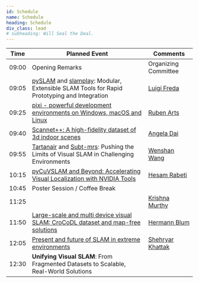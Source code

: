 ```yaml
---
id: Schedule
name: Schedule
heading: Schedule
div_class: lead
# subheading: Will Seal the Deal.
---
```


<table>
          <thead>
            <tr>
              <th>Time</th>
              <th>Planned Event</th>
              <th>Comments</th>
            </tr>
          </thead>
          <tbody>
            <tr>
              <td>09:00</td>
              <td>Opening Remarks</td>
              <td>Organizing Committee</td>
            </tr>
            <tr>
              <td>09:05</td>
              <td> <a href="https://github.com/luigifreda/pyslam">pySLAM</a> and <a href="https://github.com/luigifreda/slamplay">slamplay</a>: Modular, Extensible SLAM Tools for Rapid Prototyping and Integration </td>
              <td><a href="https://www.luigifreda.com/">Luigi Freda</a></td>
            </tr>
            <tr>
              <td>09:25</td>
              <td><a href="https://prefix.dev/">pixi - powerful development environments on Windows, macOS and Linux</a></td>
              <td><a href="https://www.linkedin.com/in/ruben-arts/">Ruben Arts</a></td>
            </tr>
            <tr>
              <td>09:40</td>
              <td><a href="https://kaldir.vc.in.tum.de/scannetpp/">Scannet++: A high-fidelity dataset of 3d indoor scenes</a></td>
              <td><a href="https://www.professoren.tum.de/en/dai-angela">Angela Dai</a></td>
            </tr> 
            <tr>
              <td>09:55</td>
              <td><a href="https://theairlab.org/tartanair-dataset/">Tartanair</a> and <a href="https://arxiv.org/pdf/2307.07607">Subt-mrs</a>: Pushing the Limits of Visual SLAM in Challenging Environments </td>
              <td><a href="https://www.ri.cmu.edu/ri-faculty/wenshan-wang/">Wenshan Wang</a></td>
            </tr>                      
            <tr>
              <td>10:15</td>
              <td><a href="https://github.com/NVlabs/PyCuVSLAM">pyCuVSLAM and Beyond: Accelerating Visual Localization with NVIDIA Tools</a></td>
              <td><a href="https://www.linkedin.com/in/hesam-rabeti-a994a61b/">Hesam Rabeti</a></td>
            </tr>
            <tr>
              <td>10:45</td>
              <td>Poster Session / Coffee Break</td>
              <td></td>
            </tr>            
            <tr>
              <td>11:25</td>
              <td><a --</a></td>
              <td><a href="https://krrish94.github.io/">Krishna Murthy</a></td>
            </tr>
            <tr>
              <td>11:50</td>
              <td><a href="https://zuriich.github.io/CroCoDL/">Large-scale and multi device visual SLAM: CroCoDL dataset and map-free solutions</a></td>
              <td><a href="https://hermannblum.net/">Hermann Blum</a></td>
            </tr>            
            <tr>
              <td>12:05</td>
              <td><a href="https://arxiv.org/abs/2208.01787">Present and future of SLAM in extreme environments</a></td>
              <td><a href="https://www.linkedin.com/in/shehryar-khattak/">Shehryar Khattak</a></td>
            </tr>
            <tr>
              <td>12:30</td>
              <td><b>Unifying Visual SLAM</b>: From Fragmented Datasets to Scalable, Real-World Solutions</td>
              <td></td>
            </tr>
          </tbody>
        </table>
